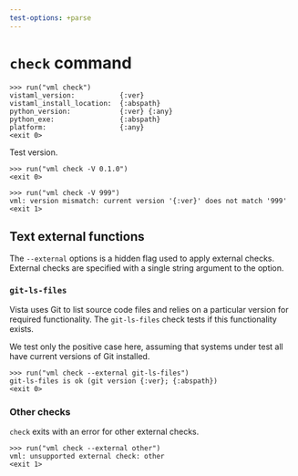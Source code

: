 ```yaml
---
test-options: +parse
---
```


# `check` command

    >>> run("vml check")
    vistaml_version:           {:ver}
    vistaml_install_location:  {:abspath}
    python_version:            {:ver} {:any}
    python_exe:                {:abspath}
    platform:                  {:any}
    <exit 0>

Test version.

    >>> run("vml check -V 0.1.0")
    <exit 0>

    >>> run("vml check -V 999")
    vml: version mismatch: current version '{:ver}' does not match '999'
    <exit 1>

## Text external functions

The `--external` options is a hidden flag used to apply external checks.
External checks are specified with a single string argument to the option.

### `git-ls-files`

Vista uses Git to list source code files and relies on a particular version for
required functionality. The `git-ls-files` check tests if this functionality
exists.

We test only the positive case here, assuming that systems under test all have
current versions of Git installed.

    >>> run("vml check --external git-ls-files")
    git-ls-files is ok (git version {:ver}; {:abspath})
    <exit 0>

### Other checks

`check` exits with an error for other external checks.

    >>> run("vml check --external other")
    vml: unsupported external check: other
    <exit 1>
